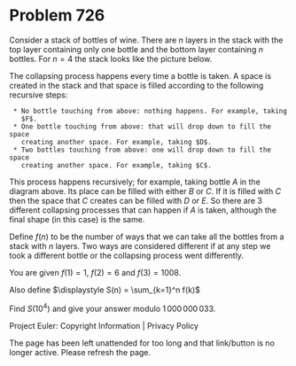 #   Problem 726

   Consider a stack of bottles of wine. There are $n$ layers in the stack
   with the top layer containing only one bottle and the bottom layer
   containing $n$ bottles. For $n=4$ the stack looks like the picture below.

   The collapsing process happens every time a bottle is taken. A space is
   created in the stack and that space is filled according to the following
   recursive steps:

     * No bottle touching from above: nothing happens. For example, taking
       $F$.
     * One bottle touching from above: that will drop down to fill the space
       creating another space. For example, taking $D$.
     * Two bottles touching from above: one will drop down to fill the space
       creating another space. For example, taking $C$.

   This process happens recursively; for example, taking bottle $A$ in the
   diagram above. Its place can be filled with either $B$ or $C$. If it is
   filled with $C$ then the space that $C$ creates can be filled with $D$ or
   $E$. So there are 3 different collapsing processes that can happen if $A$
   is taken, although the final shape (in this case) is the same.

   Define $f(n)$ to be the number of ways that we can take all the bottles
   from a stack with $n$ layers. Two ways are considered different if at any
   step we took a different bottle or the collapsing process went
   differently.

   You are given $f(1) = 1$, $f(2) = 6$ and $f(3) = 1008$.

   Also define
   $\displaystyle S(n) = \sum_{k=1}^n f(k)$

   Find $S(10^4)$ and give your answer modulo $1\,000\,000\,033$.

   Project Euler: Copyright Information | Privacy Policy

   The page has been left unattended for too long and that link/button is no
   longer active. Please refresh the page.
